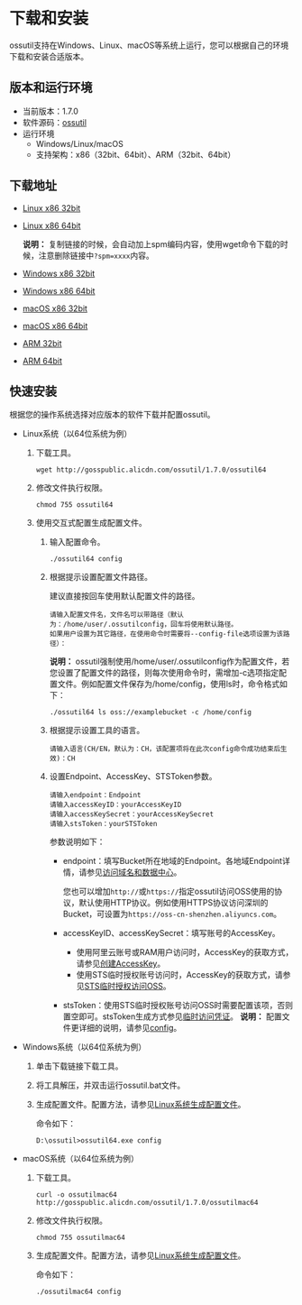 # 下载和安装

ossutil支持在Windows、Linux、macOS等系统上运行，您可以根据自己的环境下载和安装合适版本。

## 版本和运行环境

-   当前版本：1.7.0
-   软件源码：[ossutil](https://github.com/aliyun/ossutil)
-   运行环境
    -   Windows/Linux/macOS
    -   支持架构：x86（32bit、64bit）、ARM（32bit、64bit）

## 下载地址

-   [Linux x86 32bit](https://gosspublic.alicdn.com/ossutil/1.7.0/ossutil32)
-   [Linux x86 64bit](https://gosspublic.alicdn.com/ossutil/1.7.0/ossutil64)

    **说明：** 复制链接的时候，会自动加上spm编码内容，使用wget命令下载的时候，注意删除链接中`?spm=xxxx`内容。

-   [Windows x86 32bit](https://gosspublic.alicdn.com/ossutil/1.7.0/ossutil32.zip)
-   [Windows x86 64bit](https://gosspublic.alicdn.com/ossutil/1.7.0/ossutil64.zip)
-   [macOS x86 32bit](https://gosspublic.alicdn.com/ossutil/1.7.0/ossutilmac32)
-   [macOS x86 64bit](https://gosspublic.alicdn.com/ossutil/1.7.0/ossutilmac64)
-   [ARM 32bit](https://gosspublic.alicdn.com/ossutil/1.7.0/ossutilarm32)
-   [ARM 64bit](https://gosspublic.alicdn.com/ossutil/1.7.0/ossutilarm64)

## 快速安装

根据您的操作系统选择对应版本的软件下载并配置ossutil。

-   Linux系统（以64位系统为例）
    1.  下载工具。

        ```
        wget http://gosspublic.alicdn.com/ossutil/1.7.0/ossutil64                           
        ```

    2.  修改文件执行权限。

        ```
        chmod 755 ossutil64
        ```

    3.  使用交互式配置生成配置文件。

        1.  输入配置命令。

            ```
            ./ossutil64 config
            ```

        2.  根据提示设置配置文件路径。

            建议直接按回车使用默认配置文件的路径。

            ```
            请输入配置文件名，文件名可以带路径（默认为：/home/user/.ossutilconfig，回车将使用默认路径。
            如果用户设置为其它路径，在使用命令时需要将--config-file选项设置为该路径）： 
            ```

            **说明：** ossutil强制使用/home/user/.ossutilconfig作为配置文件，若您设置了配置文件的路径，则每次使用命令时，需增加-c选项指定配置文件。例如配置文件保存为/home/config，使用ls时，命令格式如下：

            ```
            ./ossutil64 ls oss://examplebucket -c /home/config
            ```

        3.  根据提示设置工具的语言。

            ```
            请输入语言(CH/EN，默认为：CH，该配置项将在此次config命令成功结束后生效)：CH 
            ```

        4.  设置Endpoint、AccessKey、STSToken参数。

            ```
            请输入endpoint：Endpoint
            请输入accessKeyID：yourAccessKeyID 
            请输入accessKeySecret：yourAccessKeySecret
            请输入stsToken：yourSTSToken
            ```

            参数说明如下：

            -   endpoint：填写Bucket所在地域的Endpoint。各地域Endpoint详情，请参见[访问域名和数据中心](/cn.zh-CN/开发指南/访问域名（Endpoint）/访问域名和数据中心.md)。

                您也可以增加`http://`或`https://`指定ossutil访问OSS使用的协议，默认使用HTTP协议。例如使用HTTPS协议访问深圳的Bucket，可设置为`https://oss-cn-shenzhen.aliyuncs.com`。

            -   accessKeyID、accessKeySecret：填写账号的AccessKey。
                -   使用阿里云账号或RAM用户访问时，AccessKey的获取方式，请参见[创建AccessKey]()。
                -   使用STS临时授权账号访问时，AccessKey的获取方式，请参见[STS临时授权访问OSS](/cn.zh-CN/开发指南/数据安全/访问控制/STS临时授权访问OSS.md)。
            -   stsToken：使用STS临时授权账号访问OSS时需要配置该项，否则置空即可。stsToken生成方式参见[临时访问凭证](/cn.zh-CN/开发指南/对象/文件（Object）/上传文件（Object）/授权给第三方上传.md)。
        **说明：** 配置文件更详细的说明，请参见[config](/cn.zh-CN/常用工具/命令行工具ossutil/常用命令/config.md)。

-   Windows系统（以64位系统为例）
    1.  单击下载链接下载工具。
    2.  将工具解压，并双击运行ossutil.bat文件。
    3.  生成配置文件。配置方法，请参见[Linux系统生成配置文件](#li_j6f_g28_vfx)。

        命令如下：

        ```
        D:\ossutil>ossutil64.exe config
        ```

-   macOS系统（以64位系统为例）
    1.  下载工具。

        ```
        curl -o ossutilmac64 http://gosspublic.alicdn.com/ossutil/1.7.0/ossutilmac64
        ```

    2.  修改文件执行权限。

        ```
        chmod 755 ossutilmac64
        ```

    3.  生成配置文件。配置方法，请参见[Linux系统生成配置文件](#li_j6f_g28_vfx)。

        命令如下：

        ```
        ./ossutilmac64 config
        ```


